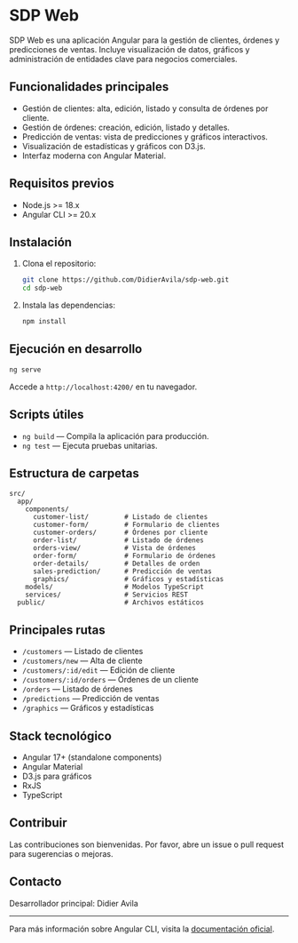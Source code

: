 # SDP Web

SDP Web es una aplicación Angular para la gestión de clientes, órdenes y predicciones de ventas. Incluye visualización de datos, gráficos y administración de entidades clave para negocios comerciales.

## Funcionalidades principales
- Gestión de clientes: alta, edición, listado y consulta de órdenes por cliente.
- Gestión de órdenes: creación, edición, listado y detalles.
- Predicción de ventas: vista de predicciones y gráficos interactivos.
- Visualización de estadísticas y gráficos con D3.js.
- Interfaz moderna con Angular Material.

## Requisitos previos
- Node.js >= 18.x
- Angular CLI >= 20.x

## Instalación
1. Clona el repositorio:
   ```bash
   git clone https://github.com/DidierAvila/sdp-web.git
   cd sdp-web
   ```
2. Instala las dependencias:
   ```bash
   npm install
   ```

## Ejecución en desarrollo
```bash
ng serve
```
Accede a `http://localhost:4200/` en tu navegador.

## Scripts útiles
- `ng build` — Compila la aplicación para producción.
- `ng test` — Ejecuta pruebas unitarias.

## Estructura de carpetas
```
src/
  app/
    components/
      customer-list/         # Listado de clientes
      customer-form/         # Formulario de clientes
      customer-orders/       # Órdenes por cliente
      order-list/            # Listado de órdenes
      orders-view/           # Vista de órdenes
      order-form/            # Formulario de órdenes
      order-details/         # Detalles de orden
      sales-prediction/      # Predicción de ventas
      graphics/              # Gráficos y estadísticas
    models/                  # Modelos TypeScript
    services/                # Servicios REST
  public/                    # Archivos estáticos
```

## Principales rutas
- `/customers` — Listado de clientes
- `/customers/new` — Alta de cliente
- `/customers/:id/edit` — Edición de cliente
- `/customers/:id/orders` — Órdenes de un cliente
- `/orders` — Listado de órdenes
- `/predictions` — Predicción de ventas
- `/graphics` — Gráficos y estadísticas

## Stack tecnológico
- Angular 17+ (standalone components)
- Angular Material
- D3.js para gráficos
- RxJS
- TypeScript

## Contribuir
Las contribuciones son bienvenidas. Por favor, abre un issue o pull request para sugerencias o mejoras.

## Contacto
Desarrollador principal: Didier Avila

---
Para más información sobre Angular CLI, visita la [documentación oficial](https://angular.dev/tools/cli).
